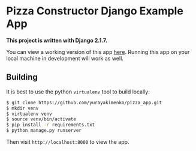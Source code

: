# Pizza Constructor Django Example App

**This project is written with Django 2.1.7.**

You can view a working version of this app
[here](104.248.137.143:8000).
Running this app on your local machine in development will work as
well.

## Building

It is best to use the python `virtualenv` tool to build locally:

```sh
$ git clone https://github.com/yurayakimenko/pizza_app.git
$ mkdir venv
$ virtualenv venv
$ source venv/bin/activate
$ pip install -r requirements.txt
$ python manage.py runserver
```

Then visit `http://localhost:8000` to view the app.

